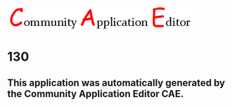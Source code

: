 ![CAE](https://github.com/PhilCAEOrg/application-130/blob/master/img/logo.png)  

130
===================


This application was automatically generated by the Community Application Editor CAE.  
---------------
